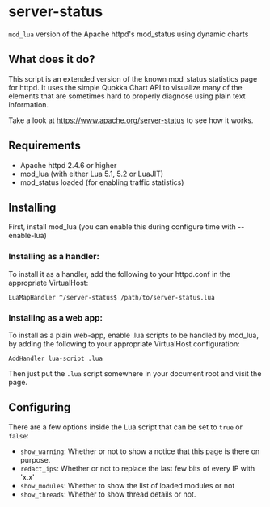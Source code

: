 server-status
=============

`mod_lua` version of the Apache httpd's mod_status using dynamic charts

## What does it do? ##
This script is an extended version of the known mod_status statistics page for httpd.
It uses the simple Quokka Chart API to visualize many of the elements that are sometimes hard 
to properly diagnose using plain text information.

Take a look at https://www.apache.org/server-status to see how it works.

## Requirements ##
* Apache httpd 2.4.6 or higher
* mod_lua (with either Lua 5.1, 5.2 or LuaJIT)
* mod_status loaded (for enabling traffic statistics)

## Installing ##
First, install mod_lua (you can enable this during configure time with --enable-lua)

### Installing as a handler:
To install it as a handler, add the following to your httpd.conf in the appropriate VirtualHost:

    LuaMapHandler ^/server-status$ /path/to/server-status.lua
    
### Installing as a web app:
To install as a plain web-app, enable .lua scripts to be handled by mod_lua, by adding the following 
to your appropriate VirtualHost configuration:

    AddHandler lua-script .lua

Then just put the `.lua` script somewhere in your document root and visit the page.

## Configuring
There are a few options inside the Lua script that can be set to `true` or `false`:

- `show_warning`: Whether or not to show a notice that this page is there on purpose.
- `redact_ips`: Whether or not to replace the last few bits of every IP with 'x.x'
- `show_modules`: Whether to show the list of loaded modules or not
- `show_threads`: Whether to show thread details or not.

